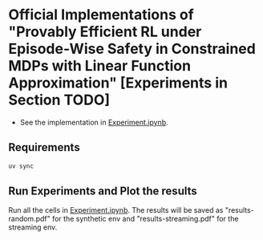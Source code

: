 # Official Implementations of "Provably Efficient RL under Episode-Wise Safety in Constrained MDPs with Linear Function Approximation" [Experiments in Section TODO]

* See the implementation in [Experiment.ipynb](Experiment.ipynb).


## Requirements

```bash
uv sync
```

## Run Experiments and Plot the results

Run all the cells in [Experiment.ipynb](Experiment.ipynb).
The results will be saved as "results-random.pdf" for the synthetic env and "results-streaming.pdf" for the streaming env.